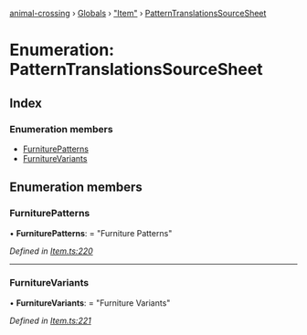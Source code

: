 [animal-crossing](../README.md) › [Globals](../globals.md) › ["Item"](../modules/_item_.md) › [PatternTranslationsSourceSheet](_item_.patterntranslationssourcesheet.md)

# Enumeration: PatternTranslationsSourceSheet

## Index

### Enumeration members

* [FurniturePatterns](_item_.patterntranslationssourcesheet.md#furniturepatterns)
* [FurnitureVariants](_item_.patterntranslationssourcesheet.md#furniturevariants)

## Enumeration members

###  FurniturePatterns

• **FurniturePatterns**: = "Furniture Patterns"

*Defined in [Item.ts:220](https://github.com/Norviah/animal-crossing/blob/18dc317/module/types/Item.ts#L220)*

___

###  FurnitureVariants

• **FurnitureVariants**: = "Furniture Variants"

*Defined in [Item.ts:221](https://github.com/Norviah/animal-crossing/blob/18dc317/module/types/Item.ts#L221)*
